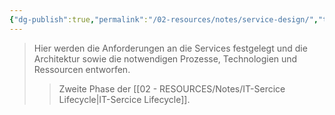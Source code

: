 ```yaml
---
{"dg-publish":true,"permalink":"/02-resources/notes/service-design/","tags":["GFN/LF06"],"noteIcon":"","updated":"2024-10-20T20:38:06.000+02:00"}
---
```


>Hier werden die Anforderungen an die Services festgelegt und die Architektur sowie die notwendigen Prozesse, Technologien und Ressourcen entworfen.
>>Zweite Phase der [[02 - RESOURCES/Notes/IT-Sercice Lifecycle\|IT-Sercice Lifecycle]].